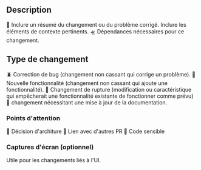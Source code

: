 ## Description

🎸 Inclure un résumé du changement ou du problème corrigé. Inclure les éléments de contexte pertinents.
🛸 Dépendances nécessaires pour ce changement.

## Type de changement

🪲 Correction de bug (changement non cassant qui corrige un problème).
🎢 Nouvelle fonctionnalité (changement non cassant qui ajoute une fonctionnalité).
🥁 Changement de rupture (modification ou caractéristique qui empêcherait une fonctionnalité existante de fonctionner comme prévu)
🎨 changement nécessitant une mise à jour de la documentation.

### Points d'attention

🦺 Décision d'architure
🦺 Lien avec d'autres PR
🦺 Code sensible


### Captures d'écran (optionnel)

Utile pour les changements liés à l'UI.
